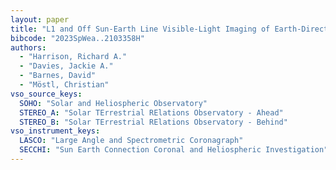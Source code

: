 ```yaml
---
layout: paper
title: "L1 and Off Sun-Earth Line Visible-Light Imaging of Earth-Directed CMEs: An Analysis of Inconsistent Observations"
bibcode: "2023SpWea..2103358H"
authors: 
  - "Harrison, Richard A."
  - "Davies, Jackie A."
  - "Barnes, David"
  - "Möstl, Christian"
vso_source_keys:
  SOHO: "Solar and Heliospheric Observatory"
  STEREO_A: "Solar TErrestrial RElations Observatory - Ahead"
  STEREO_B: "Solar TErrestrial RElations Observatory - Behind"
vso_instrument_keys:
  LASCO: "Large Angle and Spectrometric Coronagraph"
  SECCHI: "Sun Earth Connection Coronal and Heliospheric Investigation"
---
```

